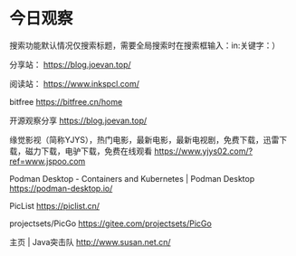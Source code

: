 # 今日观察

搜索功能默认情况仅搜索标题，需要全局搜索时在搜索框输入：in:关键字：）  

分享站： https://blog.joevan.top/  

阅读站： https://www.inkspcl.com/  

bitfree  https://bitfree.cn/home  

开源观察分享  https://blog.joevan.top/  

缘觉影视（简称YJYS），热门电影，最新电影，最新电视剧，免费下载，迅雷下载，磁力下载，电驴下载，免费在线观看  https://www.yjys02.com/?ref=www.jspoo.com    

Podman Desktop - Containers and Kubernetes | Podman Desktop  https://podman-desktop.io/    

PicList  https://piclist.cn/    

projectsets/PicGo  https://gitee.com/projectsets/PicGo    

主页 | Java突击队  http://www.susan.net.cn/  
